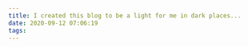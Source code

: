 ```yaml
---
title: I created this blog to be a light for me in dark places...
date: 2020-09-12 07:06:19
tags:
---
```

